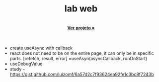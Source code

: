 <h1 align="center">lab web</h1>
<p align="center">
  <br>
  <a href="https://gabrielogregorio.github.io/lab-web/"><strong>Ver projeto »</strong></a>
  <br>
  <br>
  <br>
</p>

- create useAsync with callback
- react does not need to be on the entire page, it can only be in specific parts. [refetch, result, error] =useAsyn(asyncCallback, runOnStart)
- useDebugValue
- study - https://gist.github.com/luizomf/6a57d2c7f93624ea92fe1c3bc8f7243b
